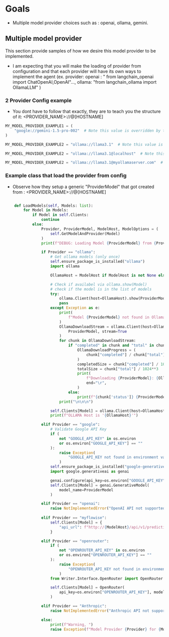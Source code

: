 # Goals

* Multiple model provider choices such as :  openai, ollama, gemini.


## Multiple model provider

This section provide samples of how we desire this model provider to be implemented.

* I am expecting that you will make the loading of provider from configuration and that each provider will have its own ways to implement the agent (ex. provider: openai : " from langchain_openai import ChatOpenAI,OpenAI"..., ollama: "from langchain_ollama import OllamaLLM" )


### 2 Provider Config example

* You dont have to follow that exactly, they are to teach you the structure of it:  <PROVIDER_NAME>://<MODEL>@[HOSTNAME]

```python
MY_MODEL_PROVIDER_EXAMPLE1 = (
    "google://gemini-1.5-pro-002"  # Note this value is overridden by the argparser
)

```

```python
MY_MODEL_PROVIDER_EXAMPLE2 = "ollama://llama3.1"  # Note this value is overridden by the argparser
```
```python
MY_MODEL_PROVIDER_EXAMPLE2 = "ollama://llama3.1@localhost"  # Note this value is overridden by the argparser
```
```python
MY_MODEL_PROVIDER_EXAMPLE2 = "ollama://llama3.1@myollamaserver.com"  # Note this value is overridden by the argparser
```

### Example class that load the provider from config

* Observe how they setup a generic "ProviderModel" that got created from :  <PROVIDER_NAME>://<MODEL>@[HOSTNAME]

```python

    def LoadModels(self, Models: list):
        for Model in Models:
            if Model in self.Clients:
                continue
            else:
                Provider, ProviderModel, ModelHost, ModelOptions = (
                    self.GetModelAndProvider(Model)
                )
                print(f"DEBUG: Loading Model {ProviderModel} from {Provider}@{ModelHost}")

                if Provider == "ollama":
                    # Get ollama models (only once)
                    self.ensure_package_is_installed("ollama")
                    import ollama

                    OllamaHost = ModelHost if ModelHost is not None else None

                    # Check if availabel via ollama.show(Model)
                    # check if the model is in the list of models
                    try:
                        ollama.Client(host=OllamaHost).show(ProviderModel)
                        pass
                    except Exception as e:
                        print(
                            f"Model {ProviderModel} not found in Ollama models. Downloading..."
                        )
                        OllamaDownloadStream = ollama.Client(host=OllamaHost).pull(
                            ProviderModel, stream=True
                        )
                        for chunk in OllamaDownloadStream:
                            if "completed" in chunk and "total" in chunk:
                                OllamaDownloadProgress = (
                                    chunk["completed"] / chunk["total"]
                                )
                                completedSize = chunk["completed"] / 1024**3
                                totalSize = chunk["total"] / 1024**3
                                print(
                                    f"Downloading {ProviderModel}: {OllamaDownloadProgress * 100:.2f}% ({completedSize:.3f}GB/{totalSize:.3f}GB)",
                                    end="\r",
                                )
                            else:
                                print(f"{chunk['status']} {ProviderModel}", end="\r")
                        print("\n\n\n")

                    self.Clients[Model] = ollama.Client(host=OllamaHost)
                    print(f"OLLAMA Host is '{OllamaHost}'")

                elif Provider == "google":
                    # Validate Google API Key
                    if (
                        not "GOOGLE_API_KEY" in os.environ
                        or os.environ["GOOGLE_API_KEY"] == ""
                    ):
                        raise Exception(
                            "GOOGLE_API_KEY not found in environment variables"
                        )
                    self.ensure_package_is_installed("google-generativeai")
                    import google.generativeai as genai

                    genai.configure(api_key=os.environ["GOOGLE_API_KEY"])
                    self.Clients[Model] = genai.GenerativeModel(
                        model_name=ProviderModel
                    )

                elif Provider == "openai":
                    raise NotImplementedError("OpenAI API not supported")
                
                elif Provider == "myflowise":
                    self.Clients[Model] = {
                        "api_url": f"http://{ModelHost}/api/v1/prediction/{ProviderModel}"
                    }

                elif Provider == "openrouter":
                    if (
                        not "OPENROUTER_API_KEY" in os.environ
                        or os.environ["OPENROUTER_API_KEY"] == ""
                    ):
                        raise Exception(
                            "OPENROUTER_API_KEY not found in environment variables"
                        )
                    from Writer.Interface.OpenRouter import OpenRouter

                    self.Clients[Model] = OpenRouter(
                        api_key=os.environ["OPENROUTER_API_KEY"], model=ProviderModel
                    )

                elif Provider == "Anthropic":
                    raise NotImplementedError("Anthropic API not supported")

                else:
                    print(f"Warning, ")
                    raise Exception(f"Model Provider {Provider} for {Model} not found")
```

